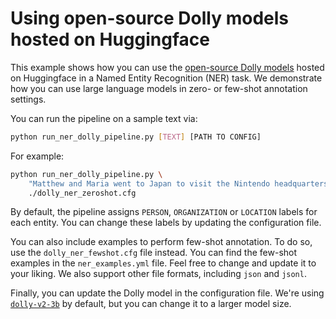 # Using open-source Dolly models hosted on Huggingface

This example shows how you can use the [open-source Dolly
models](https://github.com/databrickslabs/dolly) hosted on Huggingface in a
Named Entity Recognition (NER) task. We demonstrate how you can use large
language models in zero- or few-shot annotation settings. 

You can run the pipeline on a sample text via:

```sh
python run_ner_dolly_pipeline.py [TEXT] [PATH TO CONFIG]
```

For example:

```sh
python run_ner_dolly_pipeline.py \
    "Matthew and Maria went to Japan to visit the Nintendo headquarters" \
    ./dolly_ner_zeroshot.cfg
```

By default, the pipeline assigns `PERSON`, `ORGANIZATION` or `LOCATION` labels
for each entity. You can change these labels by updating the configuration file.

You can also include examples to perform few-shot annotation. To do so, use the
`dolly_ner_fewshot.cfg` file instead. You can find the few-shot examples in the
`ner_examples.yml` file. Feel free to change and update it to your liking.
We also support other file formats, including `json` and `jsonl`.

Finally, you can update the Dolly model in the configuration file. We're using
[`dolly-v2-3b`](https://huggingface.co/databricks/dolly-v2-3b) by default, but
you can change it to a larger model size.